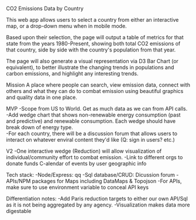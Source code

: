 CO2 Emissions Data by Country

This web app allows users to select a country from either an interactive map, or a drop-down menu when in mobile mode.

Based upon their selection, the page will output a table of metrics for that state from the years 1980-Present, showing both total CO2 emissions of that country, side by side with the country's population from that year.

The page will also generate a visual representation via D3 Bar Chart (or equivalent), to better illustrate the changing trends in populations and carbon emissions, and highlight any interesting trends.

Mission
A place where people can search, view emission data, connect with others and what they can do to combat emission using beautiful graphics and quality data in one place.

MVP
-Scope from US to World. Get as much data as we can from API calls.
-Add wedge chart that shows non-renewable energy consumption (past and predictive) and renewable consumption. Each wedge should have break down of energy type.  
-For each country, there will be a discussion forum that allows users to interact on whatever enviral content they'd like (Q: sign in users? etc.)


V2
-One interactive wedge (Reduction) will allow visualization of individual/community effort to combat emission.
-Link to different orgs to donate funds
C-alendar of events by user geographic info

Tech stack: 
-Node/Express: qq 
-Sql database/CRUD: Dicussion forum
-APIs/NPM packages for Maps including DataMaps & Topojson
-For APIs, make sure to use environment variable to conceal API keys


Differentiation notes: 
-Add Paris reduction targets to either our own API/Sql as it is not being aggregated by any agency.
-Visualization makes data more digestable

